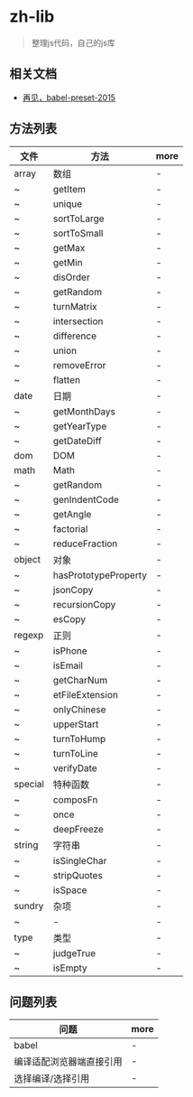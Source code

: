 # zh-lib

> 整理js代码，自己的js库

## 相关文档

- [再见，babel-preset-2015](https://zhuanlan.zhihu.com/p/29506685)

## 方法列表

| 文件      | 方法                   | more |
|---------|----------------------|------|
| array   | 数组                   | -    |
| ~       | getItem              | -    |
| ~       | unique               | -    |
| ~       | sortToLarge          | -    |
| ~       | sortToSmall          | -    |
| ~       | getMax               | -    |
| ~       | getMin               | -    |
| ~       | disOrder             | -    |
| ~       | getRandom            | -    |
| ~       | turnMatrix           | -    |
| ~       | intersection         | -    |
| ~       | difference           | -    |
| ~       | union                | -    |
| ~       | removeError          | -    |
| ~       | flatten              | -    |
| date    | 日期                   | -    |
| ~       | getMonthDays         | -    |
| ~       | getYearType          | -    |
| ~       | getDateDiff          | -    |
| dom     | DOM                  | -    |
| math    | Math                 | -    |
| ~       | getRandom            | -    |
| ~       | genIndentCode        | -    |
| ~       | getAngle             | -    |
| ~       | factorial            | -    |
| ~       | reduceFraction       | -    |
| object  | 对象                   | -    |
| ~       | hasPrototypeProperty | -    |
| ~       | jsonCopy             | -    |
| ~       | recursionCopy        | -    |
| ~       | esCopy               | -    |
| regexp  | 正则                   | -    |
| ~       | isPhone              | -    |
| ~       | isEmail              | -    |
| ~       | getCharNum           | -    |
| ~       | etFileExtension      | -    |
| ~       | onlyChinese          | -    |
| ~       | upperStart           | -    |
| ~       | turnToHump           | -    |
| ~       | turnToLine           | -    |
| ~       | verifyDate           | -    |
| special | 特种函数                 | -    |
| ~       | composFn             | -    |
| ~       | once                 | -    |
| ~       | deepFreeze           | -    |
| string  | 字符串                  | -    |
| ~       | isSingleChar         | -    |
| ~       | stripQuotes          | -    |
| ~       | isSpace              | -    |
| sundry  | 杂项                   | -    |
| ~       | -                    | -    |
| type    | 类型                   | -    |
| ~       | judgeTrue            | -    |
| ~       | isEmpty              | -    |

## 问题列表

| 问题           | more |
|--------------|------|
| babel        | -    |
| 编译适配浏览器端直接引用 | -    |
| 选择编译/选择引用    | -    |
